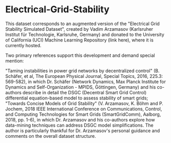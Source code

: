 # Electrical-Grid-Stability

This dataset corresponds to an augmented version of the "Electrical Grid Stability Simulated Dataset", created by Vadim Arzamasov (Karlsruher Institut für Technologie, Karlsruhe, Germany) and donated to the University of California (UCI) Machine Learning Repository (link here), where it is currently hosted.

Two primary references support this development and demand special mention:

"Taming instabilities in power grid networks by decentralized control" (B. Schäfer, et al, The European Physical Journal, Special Topics, 2016, 225.3: 569-582), in which Dr. Schäfer (Network Dynamics, Max Planck Institute for Dynamics and Self-Organization - MPIDS, Göttingen, Germany) and his co-authors describe in detail the DSGC (Decentral Smart Grid Control) differential equation-based model to assess stability of smart grids;
"Towards Concise Models of Grid Stability" (V. Arzamasov, K. Böhm and P. Jochem, 2018 IEEE International Conference on Communications, Control, and Computing Technologies for Smart Grids (SmartGridComm), Aalborg, 2018, pp. 1-6), in which Dr. Arzamasov and his co-authors explore how data-mining techniques can address DSGC model simplifications.
The author is particularly thankful for Dr. Arzamasov's personal guidance and comments on the overall dataset structure.

